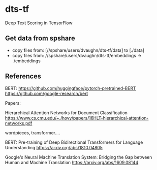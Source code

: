 # dts-tf
Deep Text Scoring in TensorFlow

## Get data from spshare
- copy files from: [//spshare/users/dvaughn/dts-tf/data] to  [./data]
- copy files from: //spshare/users/dvaughn/dts-tf/embeddings -> ./embeddings


## References
BERT:
https://github.com/huggingface/pytorch-pretrained-BERT
https://github.com/google-research/bert

Papers:

Hierarchical Attention Networks for Document Classification
https://www.cs.cmu.edu/~./hovy/papers/16HLT-hierarchical-attention-networks.pdf

wordpieces, transformer....

BERT: Pre-training of Deep Bidirectional Transformers for Language Understanding
https://arxiv.org/abs/1810.04805

Google's Neural Machine Translation System: Bridging the Gap between Human and Machine Translation
https://arxiv.org/abs/1609.08144